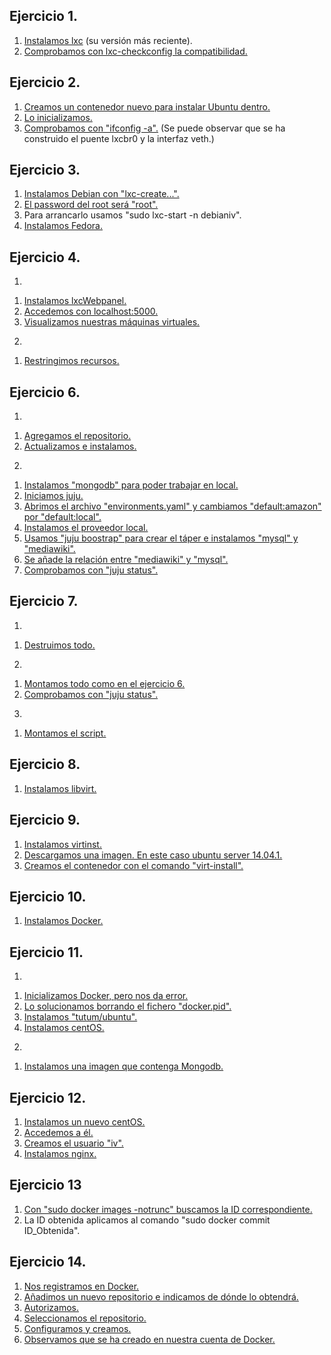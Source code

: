 Ejercicio 1.
---
1. [Instalamos lxc](https://github.com/Jarotru/IV/blob/master/Ejercicios/Tema4_Imagenes/1.1.jpg) (su versión más reciente).
2. [Comprobamos con lxc-checkconfig la compatibilidad.](https://github.com/Jarotru/IV/blob/master/Ejercicios/Tema4_Imagenes/1.2.jpg)

Ejercicio 2.
---
1. [Creamos un contenedor nuevo para instalar Ubuntu dentro.](https://github.com/Jarotru/IV/blob/master/Ejercicios/Tema4_Imagenes/2.1.jpg)
2. [Lo inicializamos.](https://github.com/Jarotru/IV/blob/master/Ejercicios/Tema4_Imagenes/2.2.jpg)
3. [Comprobamos con "ifconfig -a".](https://github.com/Jarotru/IV/blob/master/Ejercicios/Tema4_Imagenes/2.3.jpg) (Se puede observar que se ha construido el puente lxcbr0 y la interfaz veth.)

Ejercicio 3.
---
1. [Instalamos Debian con "lxc-create...".](https://github.com/Jarotru/IV/blob/master/Ejercicios/Tema4_Imagenes/3.1.jpg)
2. [El password del root será "root".](https://github.com/Jarotru/IV/blob/master/Ejercicios/Tema4_Imagenes/3.2.jpg)
3. Para arrancarlo usamos "sudo lxc-start -n debianiv".
4. [Instalamos Fedora.](https://github.com/Jarotru/IV/blob/master/Ejercicios/Tema4_Imagenes/3.3.jpg)
 

Ejercicio 4.
---
1)

1. [Instalamos lxcWebpanel.](https://github.com/Jarotru/IV/blob/master/Ejercicios/Tema4_Imagenes/4.1.jpg)
2. [Accedemos con localhost:5000.](https://github.com/Jarotru/IV/blob/master/Ejercicios/Tema4_Imagenes/4.2.jpg)
3. [Visualizamos nuestras máquinas virtuales.](https://github.com/Jarotru/IV/blob/master/Ejercicios/Tema4_Imagenes/4.3.jpg)

2)

1. [Restringimos recursos.](https://github.com/Jarotru/IV/blob/master/Ejercicios/Tema4_Imagenes/4.4.jpg)

Ejercicio 6.
---
1)

1. [Agregamos el repositorio.](https://github.com/Jarotru/IV/blob/master/Ejercicios/Tema4_Imagenes/6.1.jpg)
2. [Actualizamos e instalamos.](https://github.com/Jarotru/IV/blob/master/Ejercicios/Tema4_Imagenes/6.2.jpg)

2)

1. [Instalamos "mongodb" para poder trabajar en local.](https://github.com/Jarotru/IV/blob/master/Ejercicios/Tema4_Imagenes/6.3.jpg)
2. [Iniciamos juju.](https://github.com/Jarotru/IV/blob/master/Ejercicios/Tema4_Imagenes/6.4.jpg)
3. [Abrimos el archivo "environments.yaml" y cambiamos "default:amazon" por "default:local".](https://github.com/Jarotru/IV/blob/master/Ejercicios/Tema4_Imagenes/6.5.jpg)
4. [Instalamos el proveedor local.](https://github.com/Jarotru/IV/blob/master/Ejercicios/Tema4_Imagenes/6.6.jpg)
5. [Usamos "juju boostrap" para crear el táper e instalamos "mysql" y "mediawiki".](https://github.com/Jarotru/IV/blob/master/Ejercicios/Tema4_Imagenes/6.7.jpg)
6. [Se añade la relación entre "mediawiki" y "mysql".](https://github.com/Jarotru/IV/blob/master/Ejercicios/Tema4_Imagenes/6.8.jpg)
7. [Comprobamos con "juju status".](https://github.com/Jarotru/IV/blob/master/Ejercicios/Tema4_Imagenes/6.9.jpg)

Ejercicio 7.
---
1)

1. [Destruimos todo.](https://github.com/Jarotru/IV/blob/master/Ejercicios/Tema4_Imagenes/7.1.jpg)

2)

1. [Montamos todo como en el ejercicio 6.](https://github.com/Jarotru/IV/blob/master/Ejercicios/Tema4_Imagenes/7.2.jpg)
2. [Comprobamos con "juju status".](https://github.com/Jarotru/IV/blob/master/Ejercicios/Tema4_Imagenes/7.3.jpg)

3)

1. [Montamos el script.](https://github.com/Jarotru/IV/blob/master/Ejercicios/Tema4_Imagenes/7.4.jpg)

Ejercicio 8.
---
1. [Instalamos libvirt.](https://github.com/Jarotru/IV/blob/master/Ejercicios/Tema4_Imagenes/8.1.jpg)

Ejercicio 9.
---
1. [Instalamos virtinst.](https://github.com/Jarotru/IV/blob/master/Ejercicios/Tema4_Imagenes/9.1.jpg)
2. [Descargamos una imagen. En este caso ubuntu server 14.04.1.](https://github.com/Jarotru/IV/blob/master/Ejercicios/Tema4_Imagenes/9.2.jpg)
3. [Creamos el contenedor con el comando "virt-install".](https://github.com/Jarotru/IV/blob/master/Ejercicios/Tema4_Imagenes/9.3.jpg)

Ejercicio 10.
---
1. [Instalamos Docker.](https://github.com/Jarotru/IV/blob/master/Ejercicios/Tema4_Imagenes/10.1.jpg)

Ejercicio 11. 
---
1)

1. [Inicializamos Docker, pero nos da error.](https://github.com/Jarotru/IV/blob/master/Ejercicios/Tema4_Imagenes/11.1.jpg)
2. [Lo solucionamos borrando el fichero "docker.pid".](https://github.com/Jarotru/IV/blob/master/Ejercicios/Tema4_Imagenes/11.2.jpg)
3. [Instalamos "tutum/ubuntu".](https://github.com/Jarotru/IV/blob/master/Ejercicios/Tema4_Imagenes/11.3.jpg)
4. [Instalamos centOS.](https://github.com/Jarotru/IV/blob/master/Ejercicios/Tema4_Imagenes/11.4.jpg)

2)

1. [Instalamos una imagen que contenga Mongodb.](https://github.com/Jarotru/IV/blob/master/Ejercicios/Tema4_Imagenes/11.5.jpg)

Ejercicio 12.
---
1. [Instalamos un nuevo centOS.](https://github.com/Jarotru/IV/blob/master/Ejercicios/Tema4_Imagenes/12.1.jpg)
2. [Accedemos a él.](https://github.com/Jarotru/IV/blob/master/Ejercicios/Tema4_Imagenes/12.2.jpg)
3. [Creamos el usuario "iv".](https://github.com/Jarotru/IV/blob/master/Ejercicios/Tema4_Imagenes/12.3.jpg)
4. [Instalamos nginx.](https://github.com/Jarotru/IV/blob/master/Ejercicios/Tema4_Imagenes/12.4.jpg)


Ejercicio 13
---
1. [Con "sudo docker images -notrunc" buscamos la ID correspondiente.](https://github.com/Jarotru/IV/blob/master/Ejercicios/Tema4_Imagenes/13.1.jpg)
2. La ID obtenida aplicamos al comando "sudo docker commit ID_Obtenida".

Ejercicio 14.
---
1. [Nos registramos en Docker.](https://github.com/Jarotru/IV/blob/master/Ejercicios/Tema4_Imagenes/14.1.jpg)
2. [Añadimos un nuevo repositorio e indicamos de dónde lo obtendrá.](https://github.com/Jarotru/IV/blob/master/Ejercicios/Tema4_Imagenes/14.2.jpg)
3. [Autorizamos.](https://github.com/Jarotru/IV/blob/master/Ejercicios/Tema4_Imagenes/14.3.jpg)
4. [Seleccionamos el repositorio.](https://github.com/Jarotru/IV/blob/master/Ejercicios/Tema4_Imagenes/14.4.jpg)
5. [Configuramos y creamos.](https://github.com/Jarotru/IV/blob/master/Ejercicios/Tema4_Imagenes/14.5.jpg)
6. [Observamos que se ha creado en nuestra cuenta de Docker.](https://github.com/Jarotru/IV/blob/master/Ejercicios/Tema4_Imagenes/14.6.jpg)
